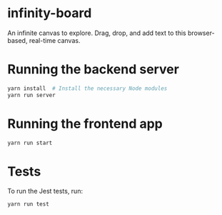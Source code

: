 # infinity-board
 An infinite canvas to explore. Drag, drop, and add text to this browser-based, real-time canvas.

# Running the backend server

```bash
yarn install  # Install the necessary Node modules
yarn run server
```

# Running the frontend app

```bash
yarn run start
```

# Tests

To run the Jest tests, run:
```bash
yarn run test
```
